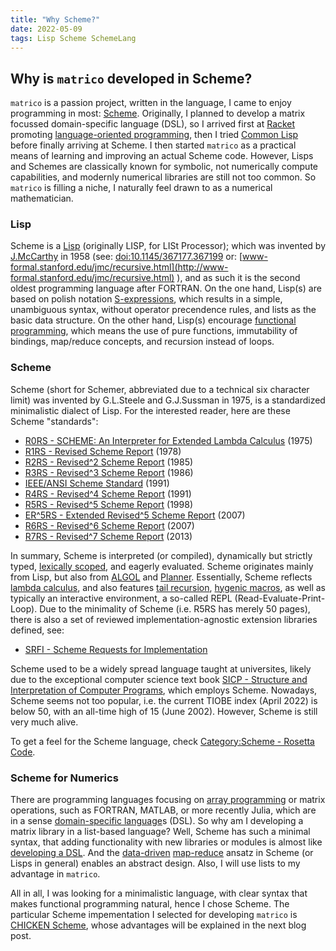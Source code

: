 ```yaml
---
title: "Why Scheme?"
date: 2022-05-09
tags: Lisp Scheme SchemeLang
---
```


## Why is `matrico` developed in Scheme?

`matrico` is a passion project, written in the language, I came to enjoy programming in most: [Scheme](https://en.wikipedia.org/wiki/Scheme_(programming_language)). 
Originally, I planned to develop a matrix focussed domain-specific language (DSL),
so I arrived first at [Racket](https://racket-lang.org) promoting [language-oriented programming](https://en.wikipedia.org/wiki/Language-oriented_programming),
then I tried [Common Lisp](https://lisp-lang.org) before finally arriving at Scheme. 
I then started `matrico` as a practical means of learning and improving an actual Scheme code. 
However, Lisps and Schemes are classically known for symbolic, not numerically compute capabilities, and modernly numerical libraries are still not too common.
So `matrico` is filling a niche, I naturally feel drawn to as a numerical mathematician.

### Lisp

Scheme is a [Lisp](https://en.wikipedia.org/wiki/Lisp_(programming_language)) (originally LISP, for LISt Processor);
which was invented by [J.McCarthy](https://lisp.org) in 1958 (see: [doi:10.1145/367177.367199](https://doi.org/10.1145/367177.367199) or: [www-formal.stanford.edu/jmc/recursive.html](http://www-formal.stanford.edu/jmc/recursive.html) ),
and as such it is the second oldest programming language after FORTRAN.
On the one hand, Lisp(s) are based on polish notation [S-expressions](https://en.wikipedia.org/wiki/S-expression),
which results in a simple, unambiguous syntax, without operator precendence rules, and lists as the basic data structure.
On the other hand, Lisp(s) encourage [functional programming](https://en.wikipedia.org/wiki/Functional_programming),
which means the use of pure functions, immutability of bindings, map/reduce concepts, and recursion instead of loops.

### Scheme

Scheme (short for Schemer, abbreviated due to a technical six character limit) was invented by G.L.Steele and G.J.Sussman in 1975,
is a standardized minimalistic dialect of Lisp.
For the interested reader, here are these Scheme "standards":

* [R0RS - SCHEME: An Interpreter for Extended Lambda Calculus](http://hdl.handle.net/1721.1/5794) (1975)
* [R1RS - Revised Scheme Report](http://hdl.handle.net/1721.1/6424) (1978)
* [R2RS - Revised^2 Scheme Report](https://hdl.handle.net/1721.1/5600) (1985)
* [R3RS - Revised^3 Scheme Report](https://doi.org/10.1145/15042.15043) (1986)
* [IEEE/ANSI Scheme Standard](https://doi.org/10.1109/IEEESTD.1991.101032) (1991)
* [R4RS - Revised^4 Scheme Report](https://doi.org/10.1145/382130.382133) (1991)
* [R5RS - Revised^5 Scheme Report](https://doi.org/10.1145/290229.290234) (1998)
* [ER^5RS - Extended Revised^5 Scheme Report](https://web.archive.org/web/20131225021348/http://scheme-punks.org/wiki/index.php?title=ERR5RS:Charter) (2007)
* [R6RS - Revised^6 Scheme Report](https://r6sr.org) (2007)
* [R7RS - Revised^7 Scheme Report](https://r7sr.org) (2013)

In summary, Scheme is interpreted (or compiled), dynamically but strictly typed, [lexically scoped](https://en.wikipedia.org/wiki/Scope_(computer_science)#Lexical_scoping_and_dynamic_scoping), and eagerly evaluated.
Scheme originates mainly from Lisp, but also from [ALGOL](https://en.wikipedia.org/wiki/ALGOL) and [Planner](https://en.wikipedia.org/wiki/Planner_(programming_language)).
Essentially, Scheme reflects [lambda calculus](https://en.wikipedia.org/wiki/Lambda_calculus),
and also features [tail recursion](https://en.wikipedia.org/wiki/Tail_call), [hygenic macros](https://en.wikipedia.org/wiki/Hygienic_macro),
as well as typically an interactive environment, a so-called REPL (Read-Evaluate-Print-Loop).
Due to the minimality of Scheme (i.e. R5RS has merely 50 pages), there is also a set of reviewed implementation-agnostic extension libraries defined, see: 

* [SRFI - Scheme Requests for Implementation](https://srfi.schemers.org)

Scheme used to be a widely spread language taught at universites, likely due to the exceptional computer science text book
[SICP - Structure and Interpretation of Computer Programs](https://mitpress.mit.edu/sites/default/files/sicp/full-text/book/book.html),
which employs Scheme.
Nowadays, Scheme seems not too popular, i.e. the current TIOBE index (April 2022) is below 50,
with an all-time high of 15 (June 2002).
However, Scheme is still very much alive.

To get a feel for the Scheme language, check [Category:Scheme - Rosetta Code](https://rosettacode.org/wiki/Category:Scheme).

### Scheme for Numerics

There are programming languages focusing on [array programming](https://en.wikipedia.org/wiki/Array_programming) or matrix operations, such as FORTRAN, MATLAB, or more recently Julia,
which are in a sense [domain-specific language](https://en.wikipedia.org/wiki/Domain-specific_language)s (DSL). So why am I developing a matrix library in a list-based language?
Well, Scheme has such a minimal syntax, that adding functionality with new libraries or modules is almost like [developing a DSL](https://en.wikipedia.org/wiki/Language-oriented_programming).
And the [data-driven](https://en.wikipedia.org/wiki/Data-driven_programming) [map-reduce](https://en.wikipedia.org/wiki/MapReduce) ansatz in Scheme (or Lisps in general) enables an abstract design.
Also, I will use lists to my advantage in `matrico`.

All in all, I was looking for a minimalistic language, with clear syntax that makes functional programming natural, hence I chose Scheme.
The particular Scheme impementation I selected for developing `matrico` is [CHICKEN Scheme](http://call-cc.org), whose advantages will be explained in the next blog post.

